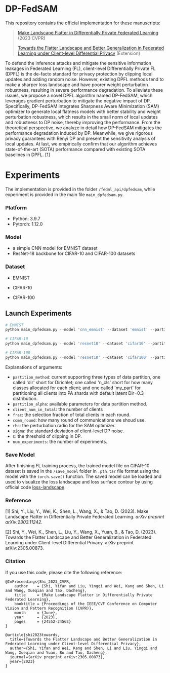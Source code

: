 

# DP-FedSAM

This repository contains the official implementation for these manuscripts:

> [Make Landscape Flatter in Differentially Private Federated Learning](https://arxiv.org/abs/2303.11242) (2023 CVPR)
>
> [Towards the Flatter Landscape and Better Generalization in Federated Learning under Client-level Differential Privacy](https://arxiv.org/abs/2305.00873v2) (Extension)

To defend the inference attacks and mitigate the sensitive information leakages in Federated Learning (FL), client-level Differentially Private FL (DPFL) is the de-facto standard for privacy protection by clipping local updates and adding random noise. However, existing DPFL methods tend to make a sharper loss landscape and have poorer weight perturbation robustness, resulting in severe performance degradation. To alleviate these issues, we propose a novel DPFL algorithm named DP-FedSAM, which leverages gradient perturbation to mitigate the negative impact of DP. Specifically, DP-FedSAM integrates Sharpness Aware Minimization (SAM) optimizer to generate local flatness models with better stability and weight perturbation robustness, which results in the small norm of local updates and robustness to DP noise, thereby improving the performance. From the theoretical perspective, we analyze in detail how DP-FedSAM mitigates the performance degradation induced by DP. Meanwhile, we give rigorous privacy guarantees with Rényi DP and present the sensitivity analysis of local updates. At last, we empirically confirm that our algorithm achieves state-of-the-art (SOTA) performance compared with existing SOTA baselines in DPFL. [1]



# Experiments

The implementation is provided in the folder `/fedml_api/dpfedsam`, while experiment is provided in the main file  `main_dpfedsam.py`.

### Platform

* Python: 3.9.7
* Pytorch: 1.12.0

### Model 
- a simple CNN model for EMNIST dataset
- ResNet-18 backbone for CIFAR-10 and CIFAR-100 datasets

### Dataset
- EMNIST

- CIFAR-10

- CIFAR-100

  

## Launch Experiments

~~~python
# EMNIST
python main_dpfedsam.py --model 'cnn_emnist' --dataset 'emnist' --partition_method 'dir' --partition_alpha 0.6 --batch_size 32 --lr 0.1 --lr_decay 0.998 --epochs 30  --client_num_in_total 500 --frac 0.1 --comm_round 200  --seed 2 --momentum 0.5 --C 0.2 --rho 0.5  --sigma 0.95 --gpu 0 --num_experiments 2

# CIFAR-10
python main_dpfedsam.py --model 'resnet18' --dataset 'cifar10' --partition_method 'dir' --partition_alpha 0.6 --batch_size 50 --lr 0.1 --lr_decay 0.998 --epochs 30  --client_num_in_total 500 --frac 0.1 --comm_round 300  --seed 2 --momentum 0.5 --C 0.2 --rho 0.5   --sigma 0.95 --gpu 3 --num_experiments 1

# CIFAR-100
python main_dpfedsam.py --model 'resnet18' --dataset 'cifar100' --partition_method 'dir' --partition_alpha 0.6 --batch_size 50 --lr 0.1 --lr_decay 0.998 --epochs 30  --client_num_in_total 500 --frac 0.1 --comm_round 300  --seed 2 --momentum 0.5 --C 0.2 --rho 0.5  --sigma 0.95 --num_experiments 2 --gpu 0
~~~

Explanations of arguments:

- `partition_method`: current supporting three types of data partition, one called 'dir' short for Dirichlet; one called 'n_cls' short for how many classes allocated for each client; and one called 'my_part' for partitioning all clients into PA shards with default latent Dir=0.3 distribution.
- `partition_alpha`: available parameters for data partition method.
- `client_num_in_total`: the number of clients
- `frac`: the selection fraction of total clients in each round.
- `comm_round`: how many round of communications we shoud use.
- `rho`: the perturbation radio for the SAM optimizer.
- `sigma`: the standard deviation of client-level DP noise.
- `C`: the threshold of clipping in DP.
- `num_experiments`: the number of experiments.



### Save Model
After finishing FL training process, the trained model file on CIFAR-10 dataset is saved in the `/save_model` folder in `.pth.tar` file format using the model with the `torch.save()` function. The saved model can be loaded and used to visualize the loss landscape and loss surface contour by using official code [loss-landscape](https://github.com/tomgoldstein/loss-landscape).

### Reference

[1] Shi, Y., Liu, Y., Wei, K., Shen, L., Wang, X., & Tao, D. (2023). Make Landscape Flatter in Differentially Private Federated Learning. *arXiv preprint arXiv:2303.11242*.

[2] Shi, Y., Wei, K., Shen, L., Liu, Y., Wang, X., Yuan, B., & Tao, D. (2023). Towards the Flatter Landscape and Better Generalization in Federated Learning under Client-level Differential Privacy. arXiv preprint arXiv:2305.00873.

### Citation
If you use this code, please cite the following reference:
```
@InProceedings{Shi_2023_CVPR,
    author    = {Shi, Yifan and Liu, Yingqi and Wei, Kang and Shen, Li and Wang, Xueqian and Tao, Dacheng},
    title     = {Make Landscape Flatter in Differentially Private Federated Learning},
    booktitle = {Proceedings of the IEEE/CVF Conference on Computer Vision and Pattern Recognition (CVPR)},
    month     = {June},
    year      = {2023},
    pages     = {24552-24562}
}

@article{shi2023towards,
  title={Towards the Flatter Landscape and Better Generalization in Federated Learning under Client-level Differential Privacy},
  author={Shi, Yifan and Wei, Kang and Shen, Li and Liu, Yingqi and Wang, Xueqian and Yuan, Bo and Tao, Dacheng},
  journal={arXiv preprint arXiv:2305.00873},
  year={2023}
}
```
